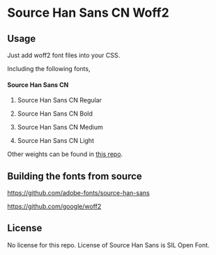 Source Han Sans CN Woff2
=================================

## Usage

Just add woff2 font files into your CSS.

Including the following fonts,

#### Source Han Sans CN

1. Source Han Sans CN Regular

1. Source Han Sans CN Bold

1. Source Han Sans CN Medium

1. Source Han Sans CN Light

Other weights can be found in [this repo](https://github.com/magiclen/source-han-sans-cn-woff2-extra).

## Building the fonts from source

https://github.com/adobe-fonts/source-han-sans

https://github.com/google/woff2

## License

No license for this repo. License of Source Han Sans is SIL Open Font.